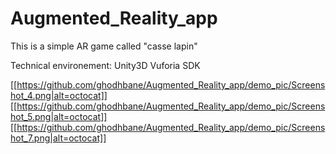 # Augmented_Reality_app
This is a simple AR game called "casse lapin"

Technical environement:
Unity3D 
Vuforia SDK 

[[https://github.com/ghodhbane/Augmented_Reality_app/demo_pic/Screenshot_4.png|alt=octocat]]
[[https://github.com/ghodhbane/Augmented_Reality_app/demo_pic/Screenshot_5.png|alt=octocat]]
[[https://github.com/ghodhbane/Augmented_Reality_app/demo_pic/Screenshot_7.png|alt=octocat]]


